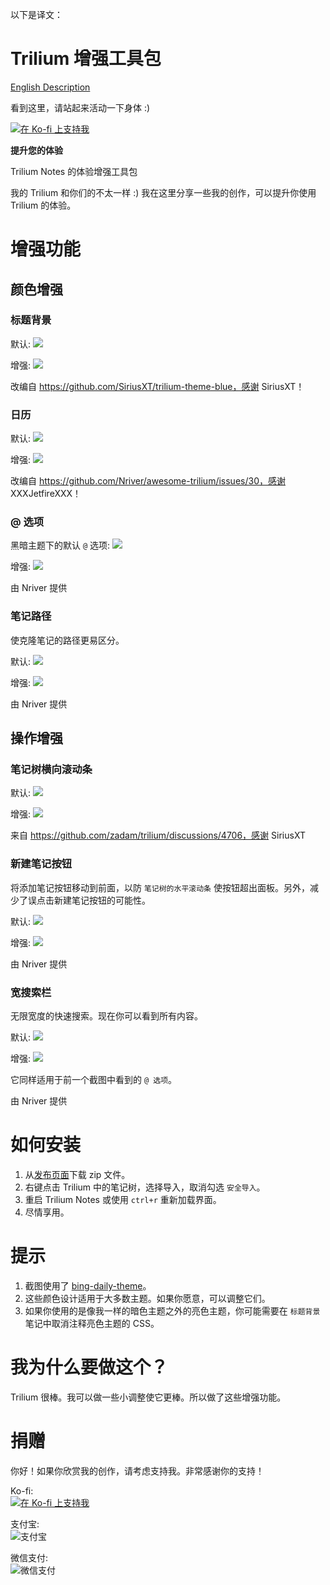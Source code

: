 以下是译文：

# Trilium 增强工具包

[English Description](README.md)

看到这里，请站起来活动一下身体 :)

[![在 Ko-fi 上支持我](https://ko-fi.com/img/githubbutton_sm.svg)](https://ko-fi.com/nriver)

**提升您的体验**

Trilium Notes 的体验增强工具包

我的 Trilium 和你们的不太一样 :) 我在这里分享一些我的创作，可以提升你使用 Trilium 的体验。

# 增强功能

## 颜色增强

### 标题背景

默认:
![](docs/title-default.webp)

增强:
![](docs/title.webp)

改编自 https://github.com/SiriusXT/trilium-theme-blue，感谢 SiriusXT！

### 日历

默认:
![](docs/calendar-default.webp)

增强:
![](docs/calendar.webp)

改编自 https://github.com/Nriver/awesome-trilium/issues/30，感谢 XXXJetfireXXX！

### @ 选项

黑暗主题下的默认 `@` 选项:
![](docs/at-option-default.webp)

增强:
![](docs/at-option.webp)

由 Nriver 提供

### 笔记路径

使克隆笔记的路径更易区分。

默认:
![](docs/note-clone-path-default.webp)

增强:
![](docs/note-clone-path.webp)

由 Nriver 提供

## 操作增强

### 笔记树横向滚动条

默认:
![](docs/note-tree-scroll-default.webp)

增强:
![](docs/note-tree-scroll.webp)

来自 https://github.com/zadam/trilium/discussions/4706，感谢 SiriusXT

### 新建笔记按钮

将添加笔记按钮移动到前面，以防 `笔记树的水平滚动条` 使按钮超出面板。另外，减少了误点击新建笔记按钮的可能性。

默认:
![](docs/new-note-button-default.webp)

增强:
![](docs/new-note-button.webp)

由 Nriver 提供

### 宽搜索栏

无限宽度的快速搜索。现在你可以看到所有内容。

默认:
![](docs/search-bar-default.webp)

增强:
![](docs/search-bar.webp)

它同样适用于前一个截图中看到的 `@ 选项`。

由 Nriver 提供

# 如何安装

1. 从[发布页面](https://github.com/Nriver/trilium-enhancement/releases)下载 zip 文件。
2. 右键点击 Trilium 中的笔记树，选择导入，取消勾选 `安全导入`。
3. 重启 Trilium Notes 或使用 `ctrl+r` 重新加载界面。
4. 尽情享用。

# 提示

1. 截图使用了 [bing-daily-theme](https://github.com/Nriver/bing-daily-theme)。
2. 这些颜色设计适用于大多数主题。如果你愿意，可以调整它们。
3. 如果你使用的是像我一样的暗色主题之外的亮色主题，你可能需要在 `标题背景` 笔记中取消注释亮色主题的 CSS。

# 我为什么要做这个？

Trilium 很棒。我可以做一些小调整使它更棒。所以做了这些增强功能。

# 捐赠

你好！如果你欣赏我的创作，请考虑支持我。非常感谢你的支持！

Ko-fi:  
[![在 Ko-fi 上支持我](https://ko-fi.com/img/githubbutton_sm.svg)](https://ko-fi.com/nriver)

支付宝:  
![支付宝](https://github.com/Nriver/trilium-translation/raw/main/docs/alipay.png)

微信支付:  
![微信支付](https://github.com/Nriver/trilium-translation/raw/main/docs/wechat_pay.png)